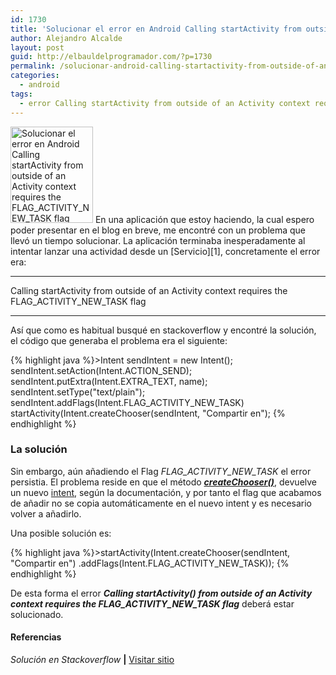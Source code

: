 ```yaml
---
id: 1730
title: 'Solucionar el error en Android Calling startActivity from outside of an Activity  context requires the FLAG_ACTIVITY_NEW_TASK flag'
author: Alejandro Alcalde
layout: post
guid: http://elbauldelprogramador.com/?p=1730
permalink: /solucionar-android-calling-startactivity-from-outside-of-an-activity-context-requires-the-flag_activity_new_task-flag/
categories:
  - android
tags:
  - error Calling startActivity from outside of an Activity context requires the FLAG_ACTIVITY_NEW_TASK flag android
---
```

<img src="http://elbauldelprogramador.com/content/uploads/2013/07/android2.png" alt="Solucionar el error en Android Calling startActivity from outside of an Activity  context requires the FLAG_ACTIVITY_NEW_TASK flag" width="132" height="154" class="thumbnail alignleft size-full wp-image-1756" />  
En una aplicación que estoy haciendo, la cual espero poder presentar en el blog en breve, me encontré con un problema que llevó un tiempo solucionar. La aplicación terminaba inesperadamente al intentar lanzar una actividad desde un [Servicio][1], concretamente el error era:

***  
Calling startActivity from outside of an Activity context requires the FLAG\_ACTIVITY\_NEW_TASK flag  
***

Así que como es habitual busqué en stackoverflow y encontré la solución, el código que generaba el problema era el siguiente:  
  
<!--more-->

{% highlight java %}>Intent sendIntent = new Intent();
sendIntent.setAction(Intent.ACTION_SEND);
sendIntent.putExtra(Intent.EXTRA_TEXT, name);
sendIntent.setType("text/plain");
sendIntent.addFlags(Intent.FLAG_ACTIVITY_NEW_TASK)
startActivity(Intent.createChooser(sendIntent, "Compartir en");
{% endhighlight %}

### La solución

Sin embargo, aún añadiendo el Flag *FLAG\_ACTIVITY\_NEW_TASK* el error persistia. El problema reside en que el método ***<a href="http://developer.android.com/reference/android/content/Intent.html#createChooser%28android.content.Intent,%20java.lang.CharSequence%29" target="_blank">createChooser()</a>***, devuelve un nuevo [intent][2], según la documentación, y por tanto el flag que acabamos de añadir no se copia automáticamente en el nuevo intent y es necesario volver a añadirlo. 

Una posible solución es:

{% highlight java %}>startActivity(Intent.createChooser(sendIntent, "Compartir en")
   .addFlags(Intent.FLAG_ACTIVITY_NEW_TASK));
{% endhighlight %}

De esta forma el error ***Calling startActivity() from outside of an Activity context requires the FLAG\_ACTIVITY\_NEW_TASK flag*** deberá estar solucionado.

#### Referencias

*Solución en Stackoverflow* **|** <a href="http://stackoverflow.com/questions/14529492/context-wants-flag-activity-new-task-but-ive-already-set-that-flag" target="_blank">Visitar sitio</a> 



 [1]: http://elbauldelprogramador.com/opensource/fundamentos-programacion-android/
 [2]: http://elbauldelprogramador.com/opensource/programacion-android-intents-conceptos/